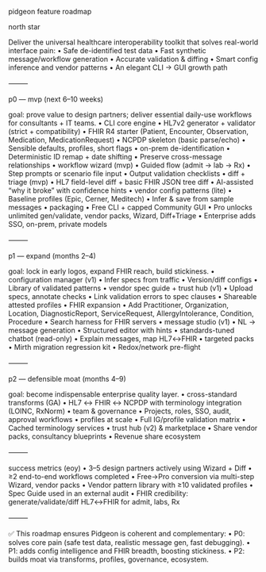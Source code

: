 pidgeon feature roadmap

north star

Deliver the universal healthcare interoperability toolkit that solves real-world interface pain:
	•	Safe de-identified test data
	•	Fast synthetic message/workflow generation
	•	Accurate validation & diffing
	•	Smart config inference and vendor patterns
	•	An elegant CLI → GUI growth path

⸻

p0 — mvp (next 6–10 weeks)

goal: prove value to design partners; deliver essential daily-use workflows for consultants + IT teams.
	•	CLI core engine
	•	HL7v2 generator + validator (strict + compatibility)
	•	FHIR R4 starter (Patient, Encounter, Observation, Medication, MedicationRequest)
	•	NCPDP skeleton (basic parse/echo)
	•	Sensible defaults, profiles, short flags
	•	on-prem de-identification
	•	Deterministic ID remap + date shifting
	•	Preserve cross-message relationships
	•	workflow wizard (mvp)
	•	Guided flow (admit → lab → Rx)
	•	Step prompts or scenario file input
	•	Output validation checklists
	•	diff + triage (mvp)
	•	HL7 field-level diff + basic FHIR JSON tree diff
	•	AI-assisted “why it broke” with confidence hints
	•	vendor config patterns (lite)
	•	Baseline profiles (Epic, Cerner, Meditech)
	•	Infer & save from sample messages
	•	packaging
	•	Free CLI + capped Community GUI
	•	Pro unlocks unlimited gen/validate, vendor packs, Wizard, Diff+Triage
	•	Enterprise adds SSO, on-prem, private models

⸻

p1 — expand (months 2–4)

goal: lock in early logos, expand FHIR reach, build stickiness.
	•	configuration manager (v1)
	•	Infer specs from traffic
	•	Version/diff configs
	•	Library of validated patterns
	•	vendor spec guide + trust hub (v1)
	•	Upload specs, annotate checks
	•	Link validation errors to spec clauses
	•	Shareable attested profiles
	•	FHIR expansion
	•	Add Practitioner, Organization, Location, DiagnosticReport, ServiceRequest, AllergyIntolerance, Condition, Procedure
	•	Search harness for FHIR servers
	•	message studio (v1)
	•	NL → message generation
	•	Structured editor with hints
	•	standards-tuned chatbot (read-only)
	•	Explain messages, map HL7↔FHIR
	•	targeted packs
	•	Mirth migration regression kit
	•	Redox/network pre-flight

⸻

p2 — defensible moat (months 4–9)

goal: become indispensable enterprise quality layer.
	•	cross-standard transforms (GA)
	•	HL7 ↔ FHIR ↔ NCPDP with terminology integration (LOINC, RxNorm)
	•	team & governance
	•	Projects, roles, SSO, audit, approval workflows
	•	profiles at scale
	•	Full IG/profile validation matrix
	•	Cached terminology services
	•	trust hub (v2) & marketplace
	•	Share vendor packs, consultancy blueprints
	•	Revenue share ecosystem

⸻

success metrics (eoy)
	•	3–5 design partners actively using Wizard + Diff
	•	≥2 end-to-end workflows completed
	•	Free→Pro conversion via multi-step Wizard, vendor packs
	•	Vendor pattern library with ≥10 validated profiles
	•	Spec Guide used in an external audit
	•	FHIR credibility: generate/validate/diff HL7↔FHIR for admit, labs, Rx

⸻

✅ This roadmap ensures Pidgeon is coherent and complementary:
	•	P0: solves core pain (safe test data, realistic message gen, fast debugging).
	•	P1: adds config intelligence and FHIR breadth, boosting stickiness.
	•	P2: builds moat via transforms, profiles, governance, ecosystem.